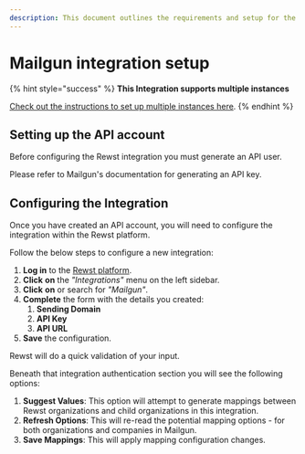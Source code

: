 ```yaml
---
description: This document outlines the requirements and setup for the Mailgun integration.
---
```


# Mailgun integration setup

{% hint style="success" %}
**This Integration supports multiple instances**

[Check out the instructions to set up multiple instances here](../../../multi-instance-integration/multi-instance-integration-setup.md).
{% endhint %}

## Setting up the API account

Before configuring the Rewst integration you must generate an API user.

Please refer to Mailgun's documentation for generating an API key.

## Configuring the Integration

Once you have created an API account, you will need to configure the integration within the Rewst platform.

Follow the below steps to configure a new integration:

1. **Log in** to the [Rewst platform](https://app.rewst.io/).
2. **Click** **on** the _"Integrations"_ menu on the left sidebar.
3. **Click** **on** or search for _"Mailgun"_.
4. **Complete** the form with the details you created:
   1. **Sending Domain**
   2. **API Key**
   3. **API URL**
5. **Save** the configuration.

Rewst will do a quick validation of your input.

Beneath that integration authentication section you will see the following options:

1. **Suggest Values**: This option will attempt to generate mappings between Rewst organizations and child organizations in this integration.
2. **Refresh Options**: This will re-read the potential mapping options - for both organizations and companies in Mailgun.
3. **Save Mappings**: This will apply mapping configuration changes.
